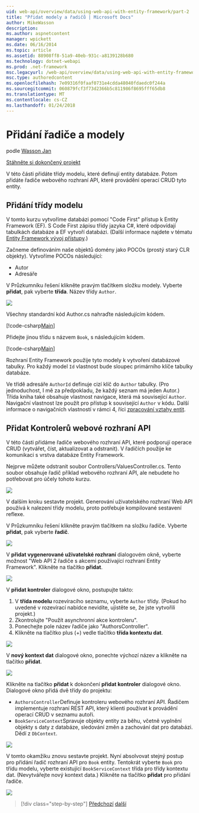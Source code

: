 ```yaml
---
uid: web-api/overview/data/using-web-api-with-entity-framework/part-2
title: "Přidat modely a řadičů | Microsoft Docs"
author: MikeWasson
description: 
ms.author: aspnetcontent
manager: wpickett
ms.date: 06/16/2014
ms.topic: article
ms.assetid: 88908ff8-51a9-40eb-931c-a8139128b680
ms.technology: dotnet-webapi
ms.prod: .net-framework
msc.legacyurl: /web-api/overview/data/using-web-api-with-entity-framework/part-2
msc.type: authoredcontent
ms.openlocfilehash: 7e09316f0faaf0731e4cdda48040fdaedc0f244a
ms.sourcegitcommit: 060879fcf3f73d2366b5c811986f8695fff65db8
ms.translationtype: MT
ms.contentlocale: cs-CZ
ms.lasthandoff: 01/24/2018
---
```

<a name="add-models-and-controllers"></a>Přidání řadiče a modely
====================
podle [Wasson Jan](https://github.com/MikeWasson)

[Stáhněte si dokončený projekt](https://github.com/MikeWasson/BookService)

V této části přidáte třídy modelu, které definují entity databáze. Potom přidáte řadiče webového rozhraní API, které provádění operací CRUD tyto entity.

## <a name="add-model-classes"></a>Přidání třídy modelu

V tomto kurzu vytvoříme databázi pomocí "Code First" přístup k Entity Framework (EF). S Code First zápisu třídy jazyka C#, které odpovídají tabulkách databáze a EF vytvoří databázi. (Další informace najdete v tématu [Entity Framework vývoj přístupy](https://msdn.microsoft.com/library/ms178359%28v=vs.110%29.aspx#dbfmfcf).)

Začneme definováním naše objektů domény jako POCOs (prostý starý CLR objekty). Vytvoříme POCOs následující:

- Autor
- Adresáře

V Průzkumníku řešení klikněte pravým tlačítkem složku modely. Vyberte **přidat**, pak vyberte **třída**. Název třídy `Author`.

![](part-2/_static/image1.png)

Všechny standardní kód Author.cs nahraďte následujícím kódem.

[!code-csharp[Main](part-2/samples/sample1.cs)]

Přidejte jinou třídu s názvem `Book`, s následujícím kódem.

[!code-csharp[Main](part-2/samples/sample2.cs)]

Rozhraní Entity Framework použije tyto modely k vytvoření databázové tabulky. Pro každý model `Id` vlastnost bude sloupec primárního klíče tabulky databáze.

Ve třídě adresáře `AuthorId` definuje cizí klíč do `Author` tabulky. (Pro jednoduchost, I mě za předpokladu, že každý seznam má jeden Autor.) Třída kniha také obsahuje vlastnost navigace, která má související `Author`. Navigační vlastnost lze použít pro přístup k související `Author` v kódu. Další informace o navigačních vlastností v rámci 4, říci [zpracování vztahy entit](part-4.md).

## <a name="add-web-api-controllers"></a>Přidat Kontrolerů webové rozhraní API

V této části přidáme řadiče webového rozhraní API, které podporují operace CRUD (vytvářet, číst, aktualizovat a odstranit). V řadičích použije ke komunikaci s vrstva databáze Entity Framework.

Nejprve můžete odstranit soubor Controllers/ValuesController.cs. Tento soubor obsahuje řadič příklad webového rozhraní API, ale nebudete ho potřebovat pro účely tohoto kurzu.

![](part-2/_static/image2.png)

V dalším kroku sestavte projekt. Generování uživatelského rozhraní Web API používá k nalezení třídy modelu, proto potřebuje kompilované sestavení reflexe.

V Průzkumníku řešení klikněte pravým tlačítkem na složku řadiče. Vyberte **přidat**, pak vyberte **řadič**.

![](part-2/_static/image3.png)

V **přidat vygenerované uživatelské rozhraní** dialogovém okně, vyberte možnost "Web API 2 řadiče s akcemi používající rozhraní Entity Framework". Klikněte na tlačítko **přidat**.

![](part-2/_static/image4.png)

V **přidat kontroler** dialogové okno, postupujte takto:

1. V **třída modelu** rozevíracího seznamu, vyberte `Author` třídy. (Pokud ho uvedené v rozevírací nabídce nevidíte, ujistěte se, že jste vytvořili projekt.)
2. Zkontrolujte "Použít asynchronní akce kontroleru".
3. Ponechejte pole název řadiče jako &quot;AuthorsController&quot;.
4. Klikněte na tlačítko plus (+) vedle tlačítko **třída kontextu dat**.

![](part-2/_static/image5.png)

V **nový kontext dat** dialogové okno, ponechte výchozí název a klikněte na tlačítko **přidat**.

![](part-2/_static/image6.png)

Klikněte na tlačítko **přidat** k dokončení **přidat kontroler** dialogové okno. Dialogové okno přidá dvě třídy do projektu:

- `AuthorsController`Definuje kontroleru webového rozhraní API. Řadičem implementuje rozhraní REST API, který klienti používat k provádění operací CRUD v seznamu autoři.
- `BookServiceContext`Spravuje objekty entity za běhu, včetně vyplnění objekty s daty z databáze, sledování změn a zachování dat pro databázi. Dědí z `DbContext`.

![](part-2/_static/image7.png)

V tomto okamžiku znovu sestavte projekt. Nyní absolvovat stejný postup pro přidání řadič rozhraní API pro `Book` entity. Tentokrát vyberte `Book` pro třídu modelu, vyberte existující `BookServiceContext` třída pro třídy kontextu dat. (Nevytvářejte nový kontext data.) Klikněte na tlačítko **přidat** pro přidání řadiče.

![](part-2/_static/image8.png)

>[!div class="step-by-step"]
[Předchozí](part-1.md)
[další](part-3.md)
